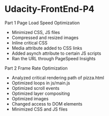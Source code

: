 # Udacity-FrontEnd-P4
Part 1
Page Load Speed Optimization
- Minimized CSS, JS files
- Compressed and resized images
- Inline critical CSS
- Media attribute added to CSS links
- Added asynch attribute to certain JS scripts
- Ran the URL through PageSpeed Insights



Part 2
Frame Rate Optimization

- Analyzed critical rendering path of pizza.html
- Optimized loops in js/main.js
- Optimized scroll events
- Optimized layer compositing
- Optimized images
- Changed access to DOM elements
- Minimized CSS and JS files




